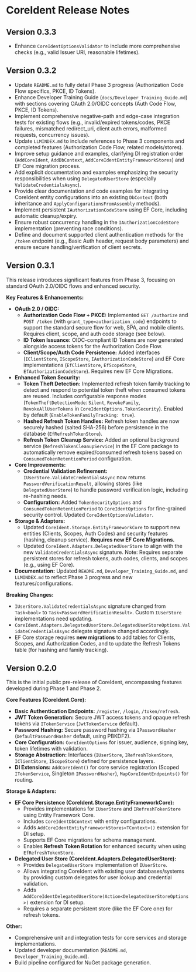 # CoreIdent Release Notes

## Version 0.3.3
- Enhance `CoreIdentOptionsValidator` to include more comprehensive checks (e.g., valid Issuer URI, reasonable lifetimes).

## Version 0.3.2

- Update `README.md` to fully detail Phase 3 progress (Authorization Code Flow specifics, PKCE, ID Tokens).
- Enhance Developer Training Guide (`docs/Developer_Training_Guide.md`) with sections covering OAuth 2.0/OIDC concepts (Auth Code Flow, PKCE, ID Tokens).
- Implement comprehensive negative-path and edge-case integration tests for existing flows (e.g., invalid/expired tokens/codes, PKCE failures, mismatched redirect_uri, client auth errors, malformed requests, concurrency issues).
- Update `LLMINDEX.md` to include references to Phase 3 components and completed features (Authorization Code Flow, related models/stores).
- Improve setup guidance and examples, clarifying DI registration order (`AddCoreIdent`, `AddDbContext`, `AddCoreIdentEntityFrameworkStores`) and EF Core migration process.
- Add explicit documentation and examples emphasizing the security responsibilities when using `DelegatedUserStore` (especially `ValidateCredentialsAsync`).
- Provide clear documentation and code examples for integrating CoreIdent entity configurations into an existing `DbContext` (both inheritance and `ApplyConfigurationsFromAssembly` methods).
- Implement persistent `IAuthorizationCodeStore` using EF Core, including automatic cleanup/expiry.
- Ensure robust concurrency handling in the `IAuthorizationCodeStore` implementation (preventing race conditions).
- Define and document supported client authentication methods for the `/token` endpoint (e.g., Basic Auth header, request body parameters) and ensure secure handling/verification of client secrets.

## Version 0.3.1

This release introduces significant features from Phase 3, focusing on standard OAuth 2.0/OIDC flows and enhanced security.

**Key Features & Enhancements:**

*   **OAuth 2.0 / OIDC:**
    *   **Authorization Code Flow + PKCE:** Implemented `GET /authorize` and `POST /token` (with `grant_type=authorization_code`) endpoints to support the standard secure flow for web, SPA, and mobile clients. Requires client, scope, and auth code storage (see below).
    *   **ID Token Issuance:** OIDC-compliant ID Tokens are now generated alongside access tokens for the Authorization Code Flow.
    *   **Client/Scope/Auth Code Persistence:** Added interfaces (`IClientStore`, `IScopeStore`, `IAuthorizationCodeStore`) and EF Core implementations (`EfClientStore`, `EfScopeStore`, `EfAuthorizationCodeStore`). Requires new EF Core Migrations.
*   **Enhanced Token Security:**
    *   **Token Theft Detection:** Implemented refresh token family tracking to detect and respond to potential token theft when consumed tokens are reused. Includes configurable response modes (`TokenTheftDetectionMode`: `Silent`, `RevokeFamily`, `RevokeAllUserTokens` in `CoreIdentOptions.TokenSecurity`). Enabled by default (`EnableTokenFamilyTracking: true`).
    *   **Hashed Refresh Token Handles:** Refresh token handles are now securely hashed (salted SHA-256) before persistence in the database (`EfRefreshTokenStore`).
    *   **Refresh Token Cleanup Service:** Added an optional background service (`RefreshTokenCleanupService`) in the EF Core package to automatically remove expired/consumed refresh tokens based on `ConsumedTokenRetentionPeriod` configuration.
*   **Core Improvements:**
    *   **Credential Validation Refinement:** `IUserStore.ValidateCredentialsAsync` now returns `PasswordVerificationResult`, allowing stores (like `DelegatedUserStore`) to handle password verification logic, including re-hashing needs.
    *   **Configuration:** Added `TokenSecurityOptions` and `ConsumedTokenRetentionPeriod` to `CoreIdentOptions` for fine-grained security control. Updated `CoreIdentOptionsValidator`.
*   **Storage & Adapters:**
    *   Updated `CoreIdent.Storage.EntityFrameworkCore` to support new entities (Clients, Scopes, Auth Codes) and security features (hashing, cleanup service). **Requires new EF Core Migrations.**
    *   Updated `CoreIdent.Adapters.DelegatedUserStore` to align with the new `ValidateCredentialsAsync` signature. Note: Requires separate persistent stores for refresh tokens, auth codes, clients, and scopes (e.g., using EF Core).
*   **Documentation:** Updated `README.md`, `Developer_Training_Guide.md`, and `LLMINDEX.md` to reflect Phase 3 progress and new features/configurations.

**Breaking Changes:**

*   `IUserStore.ValidateCredentialsAsync` signature changed from `Task<bool>` to `Task<PasswordVerificationResult>`. Custom `IUserStore` implementations need updating.
*   `CoreIdent.Adapters.DelegatedUserStore.DelegatedUserStoreOptions.ValidateCredentialsAsync` delegate signature changed accordingly.
*   EF Core storage requires **new migrations** to add tables for Clients, Scopes, and Authorization Codes, and to update the Refresh Tokens table (for hashing and family tracking).

## Version 0.2.0

This is the initial public pre-release of CoreIdent, encompassing features developed during Phase 1 and Phase 2.

**Core Features (CoreIdent.Core):**

*   **Basic Authentication Endpoints:** `/register`, `/login`, `/token/refresh`.
*   **JWT Token Generation:** Secure JWT access tokens and opaque refresh tokens via `ITokenService` (`JwtTokenService` default).
*   **Password Hashing:** Secure password hashing via `IPasswordHasher` (`DefaultPasswordHasher` default, using PBKDF2).
*   **Core Configuration:** `CoreIdentOptions` for issuer, audience, signing key, token lifetimes with validation.
*   **Storage Abstraction:** Interfaces (`IUserStore`, `IRefreshTokenStore`, `IClientStore`, `IScopeStore`) defined for persistence layers.
*   **DI Extensions:** `AddCoreIdent()` for core service registration (Scoped `ITokenService`, Singleton `IPasswordHasher`), `MapCoreIdentEndpoints()` for routing.

**Storage & Adapters:**

*   **EF Core Persistence (CoreIdent.Storage.EntityFrameworkCore):**
    *   Provides implementations for `IUserStore` and `IRefreshTokenStore` using Entity Framework Core.
    *   Includes `CoreIdentDbContext` with entity configurations.
    *   Adds `AddCoreIdentEntityFrameworkStores<TContext>()` extension for DI setup.
    *   Supports EF Core migrations for schema management.
    *   Enables **Refresh Token Rotation** for enhanced security when using `EfRefreshTokenStore`.
*   **Delegated User Store (CoreIdent.Adapters.DelegatedUserStore):**
    *   Provides `DelegatedUserStore` implementation of `IUserStore`.
    *   Allows integrating CoreIdent with existing user databases/systems by providing custom delegates for user lookup and credential validation.
    *   Adds `AddCoreIdentDelegatedUserStore(Action<DelegatedUserStoreOptions>)` extension for DI setup.
    *   Requires a separate persistent store (like the EF Core one) for refresh tokens.

**Other:**

*   Comprehensive unit and integration tests for core services and storage implementations.
*   Updated developer documentation (`README.md`, `Developer_Training_Guide.md`).
*   Build pipeline configured for NuGet package generation. 